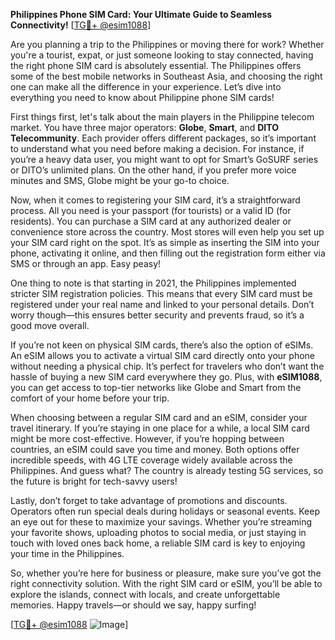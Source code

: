 **Philippines Phone SIM Card: Your Ultimate Guide to Seamless Connectivity!** [[TG💪+ @esim1088](https://t.me/s/esim1088)]

Are you planning a trip to the Philippines or moving there for work? Whether you're a tourist, expat, or just someone looking to stay connected, having the right phone SIM card is absolutely essential. The Philippines offers some of the best mobile networks in Southeast Asia, and choosing the right one can make all the difference in your experience. Let’s dive into everything you need to know about Philippine phone SIM cards!

First things first, let's talk about the main players in the Philippine telecom market. You have three major operators: **Globe**, **Smart**, and **DITO Telecommunity**. Each provider offers different packages, so it’s important to understand what you need before making a decision. For instance, if you’re a heavy data user, you might want to opt for Smart’s GoSURF series or DITO’s unlimited plans. On the other hand, if you prefer more voice minutes and SMS, Globe might be your go-to choice.

Now, when it comes to registering your SIM card, it’s a straightforward process. All you need is your passport (for tourists) or a valid ID (for residents). You can purchase a SIM card at any authorized dealer or convenience store across the country. Most stores will even help you set up your SIM card right on the spot. It’s as simple as inserting the SIM into your phone, activating it online, and then filling out the registration form either via SMS or through an app. Easy peasy!

One thing to note is that starting in 2021, the Philippines implemented stricter SIM registration policies. This means that every SIM card must be registered under your real name and linked to your personal details. Don’t worry though—this ensures better security and prevents fraud, so it’s a good move overall.

If you’re not keen on physical SIM cards, there’s also the option of eSIMs. An eSIM allows you to activate a virtual SIM card directly onto your phone without needing a physical chip. It’s perfect for travelers who don’t want the hassle of buying a new SIM card everywhere they go. Plus, with **eSIM1088**, you can get access to top-tier networks like Globe and Smart from the comfort of your home before your trip.

When choosing between a regular SIM card and an eSIM, consider your travel itinerary. If you’re staying in one place for a while, a local SIM card might be more cost-effective. However, if you’re hopping between countries, an eSIM could save you time and money. Both options offer incredible speeds, with 4G LTE coverage widely available across the Philippines. And guess what? The country is already testing 5G services, so the future is bright for tech-savvy users!

Lastly, don’t forget to take advantage of promotions and discounts. Operators often run special deals during holidays or seasonal events. Keep an eye out for these to maximize your savings. Whether you’re streaming your favorite shows, uploading photos to social media, or just staying in touch with loved ones back home, a reliable SIM card is key to enjoying your time in the Philippines.

So, whether you’re here for business or pleasure, make sure you’ve got the right connectivity solution. With the right SIM card or eSIM, you’ll be able to explore the islands, connect with locals, and create unforgettable memories. Happy travels—or should we say, happy surfing!

[[TG💪+ @esim1088](https://t.me/s/esim1088) ![Image](https://i.postimg.cc/Y0z9fWf4/image.png)]